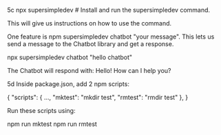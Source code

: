 5c
npx supersimpledev  # Install and run the supersimpledev command.

This will give us instructions on how to use the command.


One feature is npm supersimpledev chatbot "your message".
This lets us send a message to the Chatbot library and get a response.

npx supersimpledev chatbot "hello chatbot"

The Chatbot will respond with:
Hello! How can I help you?

5d
Inside package.json, add 2 npm scripts:

{
  "scripts": {
    ...,
    "mktest": "mkdir test",
    "rmtest": "rmdir test"
  },
}

Run these scripts using:

npm run mktest
npm run rmtest